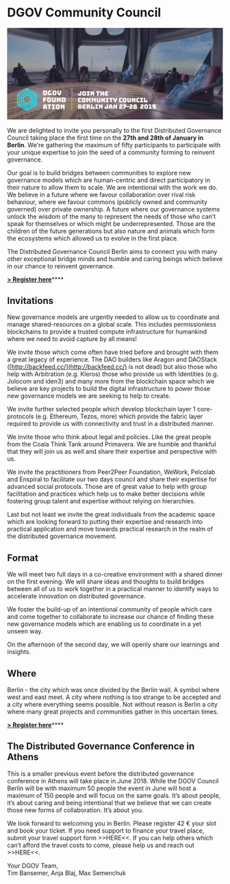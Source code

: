 # DGOV Community Council



![](.gitbook/assets/frame-6.2.jpg)

We are delighted to invite you personally to the first Distributed Governance Council taking place the first time on the **27th and 28th of January in Berlin**. We're gathering the maximum of fifty participants to participate with your unique expertise to join the seed of a community forming to reinvent governance.

Our goal is to build bridges between communities to explore new governance models which are human-centric and direct participatory in their nature to allow them to scale. We are intentional with the work we do. We believe in a future where we favour collaboration over rival risk behaviour, where we favour commons \(publicly owned and community governed\) over private ownership. A future where our governance systems unlock the wisdom of the many to represent the needs of those who can’t speak for themselves or which might be underrepresented. Those are the children of the future generations but also nature and animals which form the ecosystems which allowed us to evolve in the first place.

The Distributed Governance Council Berlin aims to connect you with many other exceptional bridge minds and humble and caring beings which believe in our chance to reinvent governance.

[**&gt; Register here**](https://goo.gl/forms/uxUrvK9RcRf591712)\*\*\*\*

## Invitations

New governance models are urgently needed to allow us to coordinate and manage shared-resources on a global scale. This includes permissionless blockchains to provide a trusted compute infrastructure for humankind where we need to avoid capture by all means!

We invite those which come often have tried before and brought with them a great legacy of experience. The DAO builders like Aragon and DAOStack \([http://backfeed.cc/](http://backfeed.cc/) is not dead\) but also those who help with Arbitration \(e.g. Kleros\) those who provide us with Identities \(e.g. Jolocom and iden3\) and many more from the blockchain space which we believe are key projects to build the digital infrastructure to power those new governance models we are seeking to help to create.

We invite further selected people which develop blockchain layer 1 core-protocols \(e.g. Ethereum, Tezos, more\) which provide the fabric layer required to provide us with connectivity and trust in a distributed manner.

We invite those who think about legal and policies. Like the great people from the Coala Think Tank around Primavera. We are humble and thankful that they will join us as well and share their expertise and perspective with us.

We invite the practitioners from Peer2Peer Foundation, WeWork, Pelcolab and Enspiral to facilitate our two days council and share their expertise for advanced social protocols. Those are of great value to help with group facilitation and practices which help us to make better decisions while fostering group talent and expertise without relying on hierarchies.

Last but not least we invite the great individuals from the academic space which are looking forward to putting their expertise and research into practical application and move towards practical research in the realm of the distributed governance movement.

## Format

We will meet two full days in a co-creative environment with a shared dinner on the first evening. We will share ideas and thoughts to build bridges between all of us to work together in a practical manner to identify ways to accelerate innovation on distributed governance.

We foster the build-up of an intentional community of people which care and come together to collaborate to increase our chance of finding these new governance models which are enabling us to coordinate in a yet unseen way.

On the afternoon of the second day, we will openly share our learnings and insights.

## Where

Berlin - the city which was once divided by the Berlin wall. A symbol where west and east meet. A city where nothing is too strange to be accepted and a city where everything seems possible. Not without reason is Berlin a city where many great projects and communities gather in this uncertain times.

[**&gt; Register here**](https://goo.gl/forms/uxUrvK9RcRf591712)\*\*\*\*

## The Distributed Governance Conference in Athens

This is a smaller previous event before the distributed governance conference in Athens will take place in June 2018. While the DGOV Council Berlin will be with maximum 50 people the event in June will host a maximum of 150 people and will focus on the same goals. It’s about people, it’s about caring and being intentional that we believe that we can create those new forms of collaboration. It’s about you.  


We look forward to welcoming you in Berlin. Please register 42 € your slot and book your ticket. If you need support to finance your travel place, submit your travel support form &gt;&gt;HERE&lt;&lt;. If you can help others which can’t afford the travel costs to come, please help us and reach out &gt;&gt;HERE&lt;&lt;.

Your DGOV Team,   
Tim Bansemer, Anja Blaj, Max Semenchuk  


